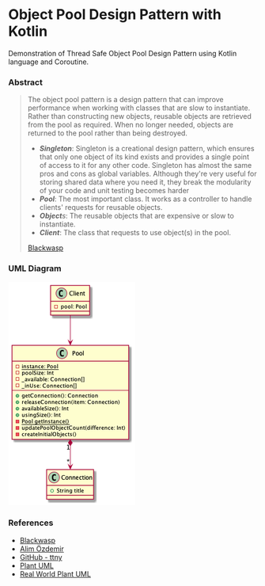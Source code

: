 # Object Pool Design Pattern with Kotlin
Demonstration of Thread Safe Object Pool Design Pattern using Kotlin language and Coroutine.

### Abstract

> The object pool pattern is a design pattern that can improve performance when working 
> with classes that are slow to instantiate. Rather than constructing new objects, reusable 
> objects are retrieved from the pool as required. When no longer needed, objects are returned
> to the pool rather than being destroyed.
> - ***Singleton***: Singleton is a creational design pattern, which ensures that only one object of its kind exists and 
> provides a single point of access to it for any other code. Singleton has almost the same pros and cons as global variables.
> Although they're very useful for storing shared data where you need it, they break the modularity of your code and unit testing becomes harder
> - ***Pool***: The most important class. It works as a controller to handle clients' requests for reusable objects.
> - ***Object**s*: The reusable objects that are expensive or slow to instantiate.
> - ***Client***: The class that requests to use object(s) in the pool.
> 
> [Blackwasp](http://www.blackwasp.co.uk/ObjectPool.aspx)

### UML Diagram
![UML Diagram for This Example of Object Pool Design Pattern](uml/UML.png)

### References

- [Blackwasp](http://www.blackwasp.co.uk/ObjectPool.aspx)
- [Alim Özdemir](https://alimozdemir.com/posts/design-pattern-serisi-2-object-pool/)
- [GitHub - ttny](https://github.com/ttnny/object-pool-example)
- [Plant UML](https://plantuml.com/)
- [Real World Plant UML](https://real-world-plantuml.com/)
